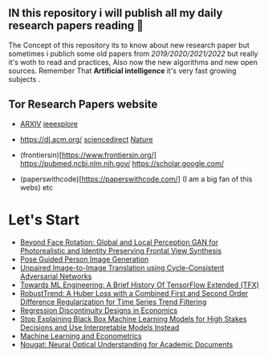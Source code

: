 
##  IN this repository i will publish all my daily research papers reading 📖 
The Concept of this repository its to know about new research paper but sometimes i publich some old papers from *2019/2020/2021/2022* but really it's woth to read and practices, Also now the new algorithms and new open sources.
Remember That **Artificial intelligence** it's very fast growing subjects .

## Tor Research Papers website

- [ARXIV](https://arxiv.org/) [ieeexplore](https://ieeexplore.ieee.org/Xplore/home.jsp)

- https://dl.acm.org/ [sciencedirect](https://www.sciencedirect.com/)  [Nature](https://www.nature.com/srep/)

- (frontiersin)[https://www.frontiersin.org/] https://pubmed.ncbi.nlm.nih.gov/ https://scholar.google.com/

- (paperswithcode)[https://paperswithcode.com/] (I am a big fan of this webs)
etc 

# **Let's Start**
- [Beyond Face Rotation: Global and Local Perception GAN for Photorealistic and Identity Preserving Frontal View Synthesis](https://arxiv.org/abs/1704.04086)
- [Pose Guided Person Image Generation](https://arxiv.org/abs/1705.09368)
- [Unpaired Image-to-Image Translation using Cycle-Consistent Adversarial Networks](https://arxiv.org/abs/1703.10593)
- [Towards ML Engineering: A Brief History Of TensorFlow Extended (TFX)](https://arxiv.org/ftp/arxiv/papers/2010/2010.02013.pdf)
- [RobustTrend: A Huber Loss with a Combined First and Second Order Difference Regularization for Time Series Trend Filtering](https://arxiv.org/abs/1906.03751)
- [Regression Discontinuity Designs in Economics](https://www.princeton.edu/~davidlee/wp/RDDEconomics.pdf)
- [Stop Explaining Black Box Machine Learning Models for High Stakes Decisions and Use Interpretable Models Instead](https://arxiv.org/pdf/1811.10154.pdf)
- [Machine Learning and Econometrics](https://web.stanford.edu/class/ee380/Abstracts/140129-slides-Machine-Learning-and-Econometrics.pdf)
- [Nougat: Neural Optical Understanding for Academic Documents](https://arxiv.org/pdf/2308.13418v1.pdf)
